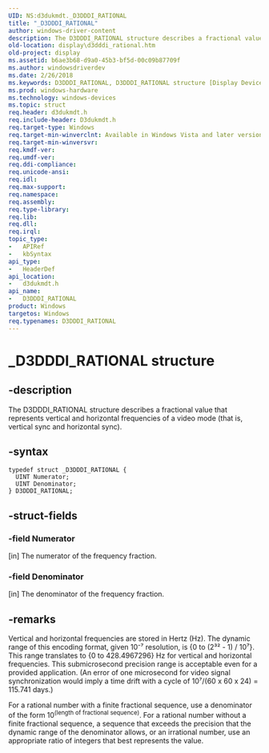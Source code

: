 ```yaml
---
UID: NS:d3dukmdt._D3DDDI_RATIONAL
title: "_D3DDDI_RATIONAL"
author: windows-driver-content
description: The D3DDDI_RATIONAL structure describes a fractional value that represents vertical and horizontal frequencies of a video mode (that is, vertical sync and horizontal sync).
old-location: display\d3dddi_rational.htm
old-project: display
ms.assetid: b6ae3b68-d9a0-45b3-bf5d-00c09b87709f
ms.author: windowsdriverdev
ms.date: 2/26/2018
ms.keywords: D3DDDI_RATIONAL, D3DDDI_RATIONAL structure [Display Devices], DmStructs_68540737-a888-46aa-99d7-83a071f3f604.xml, _D3DDDI_RATIONAL, d3dukmdt/D3DDDI_RATIONAL, display.d3dddi_rational
ms.prod: windows-hardware
ms.technology: windows-devices
ms.topic: struct
req.header: d3dukmdt.h
req.include-header: D3dukmdt.h
req.target-type: Windows
req.target-min-winverclnt: Available in Windows Vista and later versions of the Windows operating systems.
req.target-min-winversvr: 
req.kmdf-ver: 
req.umdf-ver: 
req.ddi-compliance: 
req.unicode-ansi: 
req.idl: 
req.max-support: 
req.namespace: 
req.assembly: 
req.type-library: 
req.lib: 
req.dll: 
req.irql: 
topic_type:
-	APIRef
-	kbSyntax
api_type:
-	HeaderDef
api_location:
-	d3dukmdt.h
api_name:
-	D3DDDI_RATIONAL
product: Windows
targetos: Windows
req.typenames: D3DDDI_RATIONAL
---
```


# _D3DDDI_RATIONAL structure


## -description


The D3DDDI_RATIONAL structure describes a fractional value that represents vertical and horizontal frequencies of a video mode (that is, vertical sync and horizontal sync). 


## -syntax


````
typedef struct _D3DDDI_RATIONAL {
  UINT Numerator;
  UINT Denominator;
} D3DDDI_RATIONAL;
````


## -struct-fields




### -field Numerator

[in] The numerator of the frequency fraction.


### -field Denominator

[in] The denominator of the frequency fraction.


## -remarks



Vertical and horizontal frequencies are stored in Hertz (Hz). 
	 The dynamic range of this encoding format, given 10⁻⁷ 
	 resolution, is {0 to (2³² - 1) / 10⁷}. This 
	 range translates to {0 to 428.4967296} Hz for vertical and horizontal 
	 frequencies. This submicrosecond precision range is acceptable even for 
	 a provided application. (An error of one microsecond for video signal 
	 synchronization would imply a time drift with a cycle of 
	 10⁷/(60 x 60 x 24) = 115.741 days.)

For a rational number with a finite fractional sequence, use a denominator of the form 10<sup>(length of fractional sequence)</sup>. For a rational number without a finite fractional sequence, a sequence that exceeds the precision that the dynamic range of the denominator allows, or an irrational number, use an appropriate ratio of integers that best represents the value.




